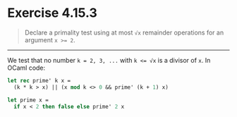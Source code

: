 # Exercise 4.15.3

> Declare a primality test using at most `√x` remainder operations for an argument `x >= 2`.

---

We test that no number `k = 2, 3, ...` with `k <= √x` is a divisor of `x`.
In OCaml code:
```ocaml
let rec prime' k x =
  (k * k > x) || (x mod k <> 0 && prime' (k + 1) x)

let prime x =
  if x < 2 then false else prime' 2 x
```
